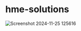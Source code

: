 # hme-solutions

![Screenshot 2024-11-25 125616](https://github.com/user-attachments/assets/75194ae6-a16e-4a2f-9f5d-00e3e5e61474)
